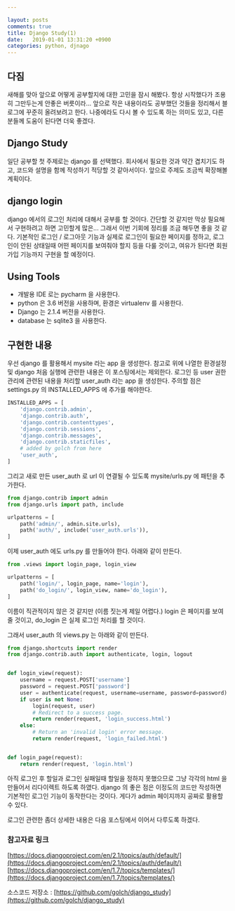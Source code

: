 ```yaml
---

layout: posts
comments: true
title: Django Study(1)
date:   2019-01-01 13:31:20 +0900
categories: python, djnago
---
```


## 다짐

새해를 맞아 앞으로 어떻게 공부할지에 대한 고민을 잠시 해봤다. 항상 시작했다가 조용히 그만두는게 안좋은 버릇이라...
앞으로 작은 내용이라도 공부했던 것들을 정리해서 블로그에 꾸준히 올려보려고 한다. 나중에라도 다시 볼 수 있도록 하는 의미도 있고, 다른 분들께 도움이 된다면 더욱 좋겠다.

## Django Study

일단 공부할 첫 주제로는 django 를 선택했다. 회사에서 필요한 것과 약간 겹치기도 하고, 코드와 설명을 함께 작성하기 적당할 것 같아서이다.
앞으로 주제도 조금씩 확장해볼 계획이다.

## django login

django 에서의 로그인 처리에 대해서 공부를 할 것이다. 간단할 것 같지만 막상 필요해서 구현하려고 하면 고민할게 많은... 그래서 이번 기회에 정리를 조금 해두면 좋을 것 같다.
기본적인 로그인 / 로그아웃 기능과 실제로 로그인이 필요한 페이지를 정하고, 로그인이 안된 상태일때 어떤 페이지를 보여줘야 할지 등을 다룰 것이고, 여유가 된다면 회원가입 기능까지 구현을 할 예정이다.

## Using Tools

- 개발용 IDE 로는 pycharm 을 사용한다.
- python 은 3.6 버전을 사용하며, 환경은 virtualenv 를 사용한다.
- Django 는 2.1.4 버전을 사용한다.
- database 는 sqlite3 을 사용한다.

## 구현한 내용

우선 django 를 활용해서 mysite 라는 app 을 생성한다. 참고로 위에 나열한 환경설정 및 django 처음 실행에 관련한 내용은 이 포스팅에서는 제외한다.
로그인 등 user 권한관리에 관련된 내용을 처리할 user_auth 라는 app 을 생성한다.
주의할 점은 settings.py 의 INSTALLED_APPS 에 추가를 해야한다.

```python
INSTALLED_APPS = [
    'django.contrib.admin',
    'django.contrib.auth',
    'django.contrib.contenttypes',
    'django.contrib.sessions',
    'django.contrib.messages',
    'django.contrib.staticfiles',
    # added by golch from here
    'user_auth',
]
```

그리고 새로 만든 user_auth 로 url 이 연결될 수 있도록 mysite/urls.py 에 패턴을 추가한다.

```python
from django.contrib import admin
from django.urls import path, include

urlpatterns = [
    path('admin/', admin.site.urls),
    path('auth/', include('user_auth.urls')),
]
```

이제 user_auth 에도 urls.py 를 만들어야 한다. 아래와 같이 만든다.

```python
from .views import login_page, login_view

urlpatterns = [
    path('login/', login_page, name='login'),
    path('do_login/', login_view, name='do_login'),
]
```

이름이 직관적이지 않은 것 같지만 (이름 짓는게 제일 어렵다.) login 은 페이지를 보여줄 것이고, do_login 은 실제 로그인 처리를 할 것이다.

그래서 user_auth 의 views.py 는 아래와 같이 만든다.

```python
from django.shortcuts import render
from django.contrib.auth import authenticate, login, logout


def login_view(request):
    username = request.POST['username']
    password = request.POST['password']
    user = authenticate(request, username=username, password=password)
    if user is not None:
        login(request, user)
        # Redirect to a success page.
        return render(request, 'login_success.html')
    else:
        # Return an 'invalid login' error message.
        return render(request, 'login_failed.html')


def login_page(request):
    return render(request, 'login.html')

```

아직 로그인 후 할일과 로그인 실패일때 할일을 정하지 못했으므로 그냥 각각의 html 을 만들어서 리다이렉트 하도록 하였다.
django 의 좋은 점은 이정도의 코드만 작성하면 기본적인 로그인 기능이 동작한다는 것이다.
게다가 admin 페이지까지 공짜로 활용할 수 있다.

로그인 관련한 좀더 상세한 내용은 다음 포스팅에서 이어서 다루도록 하겠다.


### 참고자료 링크

[https://docs.djangoproject.com/en/2.1/topics/auth/default/](https://docs.djangoproject.com/en/2.1/topics/auth/default/)
[https://docs.djangoproject.com/en/1.7/topics/templates/](https://docs.djangoproject.com/en/1.7/topics/templates/)

소스코드 저장소 : 
[https://github.com/golch/django_study](https://github.com/golch/django_study)
